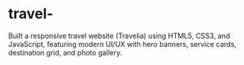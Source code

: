# travel-
Built a responsive travel website (Travelia) using HTML5, CSS3, and JavaScript, featuring modern UI/UX with hero banners, service cards, destination grid, and photo gallery.
